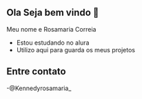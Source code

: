 ## Ola Seja bem vindo 🤟

 Meu nome e Rosamaria Correia
 
- Estou estudando no alura
- Utilizo aqui para guarda os meus projetos

 ## Entre contato 
-@Kennedyrosamaria_